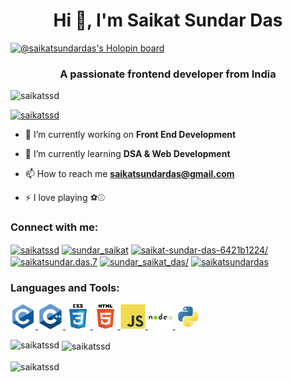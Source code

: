 <h1 align="center">Hi 👋, I'm Saikat Sundar Das</h1>

[![@saikatsundardas's Holopin board](https://holopin.me/saikatsundardas)](https://holopin.io/@saikatsundardas)
<h3 align="center">A passionate frontend developer from India</h3>

<p align="left"> <img src="https://komarev.com/ghpvc/?username=saikatssd&label=Profile%20views&color=0e75b6&style=flat" alt="saikatssd" /> </p>

<p align="left"> <a href="https://github.com/ryo-ma/github-profile-trophy"><img src="https://github-profile-trophy.vercel.app/?username=saikatssd" alt="saikatssd" /></a> </p>

- 🔭 I’m currently working on **Front End Development**

- 🌱 I’m currently learning **DSA & Web Development**

- 📫 How to reach me **saikatsundardas@gmail.com**

- ⚡ I love playing ⚽⚾

<h3 align="left">Connect with me:</h3>
<p align="left">
<a href="https://dev.to/saikatssd" target="blank"><img align="center" src="https://raw.githubusercontent.com/rahuldkjain/github-profile-readme-generator/master/src/images/icons/Social/devto.svg" alt="saikatssd" height="30" width="40" /></a>
<a href="https://twitter.com/sundar_saikat" target="blank"><img align="center" src="https://raw.githubusercontent.com/rahuldkjain/github-profile-readme-generator/master/src/images/icons/Social/twitter.svg" alt="sundar_saikat" height="30" width="40" /></a>
<a href="https://linkedin.com/in/saikat-sundar-das-6421b1224/" target="blank"><img align="center" src="https://raw.githubusercontent.com/rahuldkjain/github-profile-readme-generator/master/src/images/icons/Social/linked-in-alt.svg" alt="saikat-sundar-das-6421b1224/" height="30" width="40" /></a>
<a href="https://fb.com/saikatsundar.das.7" target="blank"><img align="center" src="https://raw.githubusercontent.com/rahuldkjain/github-profile-readme-generator/master/src/images/icons/Social/facebook.svg" alt="saikatsundar.das.7" height="30" width="40" /></a>
<a href="https://instagram.com/sundar_saikat_das/" target="blank"><img align="center" src="https://raw.githubusercontent.com/rahuldkjain/github-profile-readme-generator/master/src/images/icons/Social/instagram.svg" alt="sundar_saikat_das/" height="30" width="40" /></a>
<a href="https://www.hackerrank.com/saikatsundardas" target="blank"><img align="center" src="https://raw.githubusercontent.com/rahuldkjain/github-profile-readme-generator/master/src/images/icons/Social/hackerrank.svg" alt="saikatsundardas" height="30" width="40" /></a>
</p>

<h3 align="left">Languages and Tools:</h3>
<p align="left"> <a href="https://www.cprogramming.com/" target="_blank" rel="noreferrer"> <img src="https://raw.githubusercontent.com/devicons/devicon/master/icons/c/c-original.svg" alt="c" width="40" height="40"/> </a> <a href="https://www.w3schools.com/cpp/" target="_blank" rel="noreferrer"> <img src="https://raw.githubusercontent.com/devicons/devicon/master/icons/cplusplus/cplusplus-original.svg" alt="cplusplus" width="40" height="40"/> </a> <a href="https://www.w3schools.com/css/" target="_blank" rel="noreferrer"> <img src="https://raw.githubusercontent.com/devicons/devicon/master/icons/css3/css3-original-wordmark.svg" alt="css3" width="40" height="40"/> </a> <a href="https://www.w3.org/html/" target="_blank" rel="noreferrer"> <img src="https://raw.githubusercontent.com/devicons/devicon/master/icons/html5/html5-original-wordmark.svg" alt="html5" width="40" height="40"/> </a> <a href="https://developer.mozilla.org/en-US/docs/Web/JavaScript" target="_blank" rel="noreferrer"> <img src="https://raw.githubusercontent.com/devicons/devicon/master/icons/javascript/javascript-original.svg" alt="javascript" width="40" height="40"/> </a> <a href="https://nodejs.org" target="_blank" rel="noreferrer"> <img src="https://raw.githubusercontent.com/devicons/devicon/master/icons/nodejs/nodejs-original-wordmark.svg" alt="nodejs" width="40" height="40"/> </a> <a href="https://www.python.org" target="_blank" rel="noreferrer"> <img src="https://raw.githubusercontent.com/devicons/devicon/master/icons/python/python-original.svg" alt="python" width="40" height="40"/> </a> </p>

<p><img align="left" src="https://github-readme-stats.vercel.app/api/top-langs?username=saikatssd&show_icons=true&locale=en&layout=compact" alt="saikatssd" /></p>

<p>&nbsp;<img align="center" src="https://github-readme-stats.vercel.app/api?username=saikatssd&show_icons=true&locale=en" alt="saikatssd" /></p>

<p><img align="center" src="https://github-readme-streak-stats.herokuapp.com/?user=saikatssd&" alt="saikatssd" /></p>

